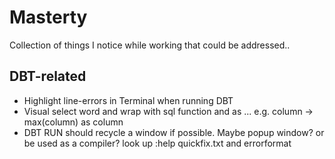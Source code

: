 # Masterty

Collection of things I notice while working that could be addressed..


## DBT-related

- Highlight line-errors in Terminal when running DBT
- Visual select word and wrap with sql function and as ...
	e.g. column -> max(column) as column
- DBT RUN should recycle a window if possible. Maybe popup window?
  or be used as a compiler? look up :help quickfix.txt and errorformat
